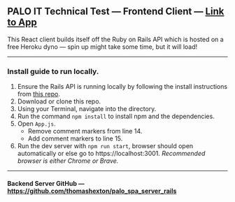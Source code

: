 ## PALO IT Technical Test — Frontend Client — [Link to App](https://thomashexton.github.io/palo_spa_client)

This React client builds itself off the Ruby on Rails API which is hosted on a free Heroku dyno — spin up might take some time, but it will load!

---

### Install guide to run locally.

1. Ensure the Rails API is running locally by following the install instructions from [this repo](https://github.com/thomashexton/palo_spa_server_rails).
1. Download or clone this repo.
1. Using your Terminal, navigate into the directory.
1. Run the command `npm install` to install npm and the dependencies.
1. Open `App.js`.
   - Remove comment markers from line 14.
   - Add comment markers to line 15.
1. Run the dev server with `npm run start`, browser should open automatically or else go to https://localhost:3001. _Recommended browser is either Chrome or Brave._

---

#### Backend Server GitHub — https://github.com/thomashexton/palo_spa_server_rails
